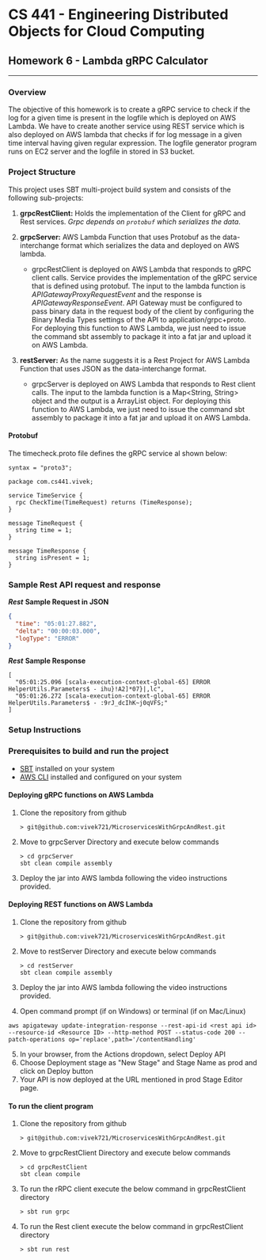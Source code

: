 # CS 441 - Engineering Distributed Objects for Cloud Computing
## Homework 6 - Lambda gRPC Calculator

---

### Overview

The objective of this homework is to create a gRPC service to check if the log for a given time is present in the logfile which is deployed on AWS Lambda.
We have to create another service using REST service which is also deployed on AWS lambda that checks if for log message in a given time interval having given regular expression.
The logfile generator program runs on EC2 server and the logfile in stored in S3 bucket.

### Project Structure

This project uses SBT multi-project build system and consists of the following sub-projects:

1. **grpcRestClient:** Holds the implementation of the Client for gRPC and Rest services. *Grpc depends on `protobuf` which serializes the data*.
    
2. **grpcServer:** AWS Lambda Function that uses Protobuf as the data-interchange format which serializes the data and deployed on AWS lambda.
    - grpcRestClient is deployed on AWS Lambda that responds to gRPC client calls. Service provides the implementation of the gRPC service that is defined using protobuf.
      The input to the lambda function is *APIGatewayProxyRequestEvent* and the response is *APIGatewayResponseEvent*.
      API Gateway must be configured to pass binary data in the request body of the client by configuring the Binary Media Types settings of the API to application/grpc+proto.
      For deploying this function to AWS Lambda, we just need to issue the command sbt assembly to package it into a fat jar and upload it on AWS Lambda.

3. **restServer:** As the name suggests it is a Rest Project for AWS Lambda Function that uses JSON as the data-interchange format.
    - grpcServer is deployed on AWS Lambda that responds to Rest client calls. The input to the lambda function is a Map<String, String> object and the output is a ArrayList<String> object.
      For deploying this function to AWS Lambda, we just need to issue the command sbt assembly to package it into a fat jar and upload it on AWS Lambda.

#### Protobuf 

The timecheck.proto file defines the gRPC service al shown below:

```text
syntax = "proto3";

package com.cs441.vivek;

service TimeService {
  rpc CheckTime(TimeRequest) returns (TimeResponse);
}

message TimeRequest {
  string time = 1;
}

message TimeResponse {
  string isPresent = 1;
}
```

### Sample Rest API request and response

***Rest***
**Sample Request in JSON**
```json
{
  "time": "05:01:27.882",
  "delta": "00:00:03.000",
  "logType": "ERROR"
}
```
***Rest***
**Sample Response**

```
[
  "05:01:25.096 [scala-execution-context-global-65] ERROR HelperUtils.Parameters$ - ihu}!A2]*07}|,lc",
  "05:01:26.272 [scala-execution-context-global-65] ERROR HelperUtils.Parameters$ - :9rJ_dcIhK~j0qVFS;"
]
```


### Setup Instructions
### Prerequisites to build and run the project

- [SBT](https://www.scala-sbt.org/) installed on your system
- [AWS CLI](https://docs.aws.amazon.com/cli/latest/userguide/cli-chap-install.html) installed and configured on your system

#### Deploying gRPC functions on AWS Lambda

1. Clone the repository from github
    ```text
    > git@github.com:vivek721/MicroservicesWithGrpcAndRest.git
    ```

2. Move to grpcServer Directory and execute below commands
   ```text
   > cd grpcServer
   sbt clean compile assembly
   ```
3. Deploy the jar into AWS lambda following the video instructions provided.



#### Deploying REST functions on AWS Lambda

1. Clone the repository from github
    ```text
    > git@github.com:vivek721/MicroservicesWithGrpcAndRest.git
    ```

2. Move to restServer Directory and execute below commands
   ```text
   > cd restServer
   sbt clean compile assembly
   ```
3. Deploy the jar into AWS lambda following the video instructions provided.
4. Open command prompt (if on Windows) or terminal (if on Mac/Linux)
 ```text
 aws apigateway update-integration-response --rest-api-id <rest api id> --resource-id <Resource ID> --http-method POST --status-code 200 --patch-operations op='replace',path='/contentHandling'
```
5. In your browser, from the Actions dropdown, select Deploy API
6. Choose Deployment stage as "New Stage" and Stage Name as prod and click on Deploy button
7. Your API is now deployed at the URL mentioned in prod Stage Editor page.

#### To run the client program

1. Clone the repository from github
    ```text
    > git@github.com:vivek721/MicroservicesWithGrpcAndRest.git
    ```
2. Move to grpcRestClient Directory and execute below commands
   ```text
   > cd grpcRestClient
   sbt clean compile 
   ```
3. To run the rRPC client execute the below command in grpcRestClient directory
    ```text
    > sbt run grpc 
   ```
4. To run the Rest client execute the below command in grpcRestClient directory
    ```text
    > sbt run rest 
   ```
